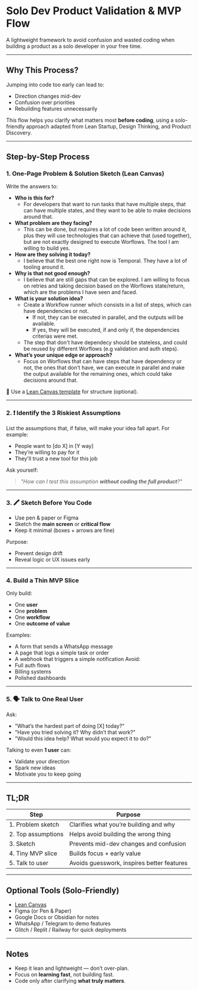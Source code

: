 # Solo Dev Product Validation & MVP Flow

A lightweight framework to avoid confusion and wasted coding when building a product as a solo developer in your free time.

---

## Why This Process?

Jumping into code too early can lead to:
- Direction changes mid-dev
- Confusion over priorities
- Rebuilding features unnecessarily

This flow helps you clarify what matters most **before coding**, using a solo-friendly approach adapted from Lean Startup, Design Thinking, and Product Discovery.

---

## Step-by-Step Process

### 1. One-Page Problem & Solution Sketch (Lean Canvas)

Write the answers to:

- **Who is this for?**
  - For developers that want to run tasks that have multiple steps, that can have multiple states, and they want to be able to make decisions around that.
- **What problem are they facing?**
  - This can be done, but requires a lot of code been written around it, plus they will use technologies that can achieve that (used together), but are not exactly designed to execute Worflows. The tool I am willing to build yes.
- **How are they solving it today?**
  - I believe that the best one right now is Temporal. They have a lot of tooling around it.
- **Why is that not good enough?**
  - I believe that are still gaps that can be explored. I am willing to focus on retries and taking decision based on the Worflows state/return, which are the problems I have seen and faced.
- **What is your solution idea?**
  - Create a Workflow runner which consists in a list of steps, which can have dependencies or not.
    - If not, they can be executed in parallel, and the outputs will be available.
    - If yes, they will be executed, if and only if, the dependencies criterias were met.
  - The step that don't have dependecy should be stateless, and could be reused by different Worflows (e.g validation and auth steps).
- **What’s your unique edge or approach?**
  - Focus on Worflows that can have steps that have dependency or not, the ones that don't have, we can execute in parallel and make the output available for the remaining ones, which could take decisions around that.


📌 Use a [Lean Canvas template](https://leanstack.com/leancanvas) for structure (optional).

---

### 2. ❗ Identify the 3 Riskiest Assumptions

List the assumptions that, if false, will make your idea fall apart. For example:
- People want to [do X] in [Y way]
- They’re willing to pay for it
- They'll trust a new tool for this job

Ask yourself:
> _"How can I test this assumption **without coding the full product**?"_

---

### 3. 🖍 Sketch Before You Code

- Use pen & paper or Figma
- Sketch the **main screen** or **critical flow**
- Keep it minimal (boxes + arrows are fine)

Purpose:
- Prevent design drift
- Reveal logic or UX issues early

---

### 4. Build a Thin MVP Slice

Only build:
- One **user**
- One **problem**
- One **workflow**
- One **outcome of value**

Examples:
- A form that sends a WhatsApp message
- A page that logs a simple task or order
- A webhook that triggers a simple notification
Avoid:
- Full auth flows
- Billing systems
- Polished dashboards

---

### 5. 🗣 Talk to One Real User

Ask:
- "What’s the hardest part of doing [X] today?"
- "Have you tried solving it? Why didn’t that work?"
- "Would this idea help? What would you expect it to do?"

Talking to even **1 user** can:
- Validate your direction
- Spark new ideas
- Motivate you to keep going

---

## TL;DR

| Step | Purpose |
|------|---------|
| 1. Problem sketch | Clarifies what you’re building and why |
| 2. Top assumptions | Helps avoid building the wrong thing |
| 3. Sketch | Prevents mid-dev changes and confusion |
| 4. Tiny MVP slice | Builds focus + early value |
| 5. Talk to user | Avoids guesswork, inspires better features |

---

## Optional Tools (Solo-Friendly)
- [Lean Canvas](https://leanstack.com/leancanvas)
- Figma (or Pen & Paper)
- Google Docs or Obsidian for notes
- WhatsApp / Telegram to demo features
- Glitch / Replit / Railway for quick deployments

---

## Notes
- Keep it lean and lightweight — don’t over-plan.
- Focus on **learning fast**, not building fast.
- Code only after clarifying **what truly matters**.
